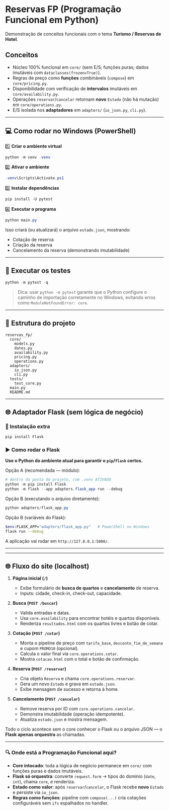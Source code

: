 # Reservas FP (Programação Funcional em Python)

Demonstração de conceitos funcionais com o tema **Turismo / Reservas de Hotel**.

## Conceitos

* Núcleo 100% funcional em `core/` (sem E/S; funções puras; dados imutáveis com `dataclasses(frozen=True)`).
* Regras de preço como **funções** combináveis (`compose`) em `core/pricing.py`.
* Disponibilidade com verificação de **intervalos** imutáveis em `core/availability.py`.
* Operações `reservar`/`cancelar` retornam **novo** `Estado` (não há mutação) em `core/operations.py`.
* E/S isolada nos **adaptadores** em `adapters/` (`io_json.py`, `cli.py`).

---

## 💻 Como rodar no Windows (PowerShell)

1️⃣ **Criar o ambiente virtual**

```powershell
python -m venv .venv
```

2️⃣ **Ativar o ambiente**

```powershell
.venv\Scripts\Activate.ps1
```

3️⃣ **Instalar dependências**

```powershell
pip install -U pytest
```

4️⃣ **Executar o programa**

```powershell
python main.py
```

Isso criará (ou atualizará) o arquivo `estado.json`, mostrando:

* Cotação de reserva
* Criação da reserva
* Cancelamento da reserva (demonstrando imutabilidade)

---

## 🧪 Executar os testes

```powershell
python -m pytest -q
```

> Dica: usar `python -m pytest` garante que o Python configure o caminho de importação corretamente no Windows, evitando erros como `ModuleNotFoundError: core`.

---

## 📂 Estrutura do projeto

```
reservas_fp/
  core/
    models.py
    dates.py
    availability.py
    pricing.py
    operations.py
  adapters/
    io_json.py
    cli.py
  tests/
    test_core.py
  main.py
  README.md
```

---

## 🌐 Adaptador Flask (sem lógica de negócio)

### 🔧 Instalação extra

```bash
pip install Flask
```

### ▶️ Como rodar o Flask

**Use o Python do ambiente atual para garantir o `pip`/`flask` certos.**

Opção A (recomendada — módulo):

```powershell
# dentro da pasta do projeto, com .venv ATIVADO
python -m pip install Flask
python -m flask --app adapters.flask_app run --debug
```

Opção B (executando o arquivo diretamente):

```powershell
python adapters/flask_app.py
```

Opção B (variáveis do Flask):

```bash
$env:FLASK_APP="adapters/flask_app.py"   # PowerShell no Windows
flask run --debug
```

A aplicação vai rodar em `http://127.0.0.1:5000/`.

---

---

## 🌐 Fluxo do site (localhost)

1. **Página inicial (`/`)**

   * Exibe formulário de **busca de quartos** e **cancelamento** de reserva.
   * Inputs: cidade, check-in, check-out, capacidade.

2. **Busca (`POST /buscar`)**

   * Valida entradas e datas.
   * Usa `core.availability` para encontrar hotéis e quartos disponíveis.
   * Renderiza `resultados.html` com os quartos livres e botão de cotar.

3. **Cotação (`POST /cotar`)**

   * Monta o pipeline de preço com `tarifa_base`, `desconto_fim_de_semana` e cupom `PROMO10` (opcional).
   * Calcula o valor final via `core.operations.cotar`.
   * Mostra `cotacao.html` com o total e botão de confirmação.

4. **Reserva (`POST /reservar`)**

   * Cria objeto `Reserva` e chama `core.operations.reservar`.
   * Gera um novo `Estado` e grava em `estado.json`.
   * Exibe mensagem de sucesso e retorna à home.

5. **Cancelamento (`POST /cancelar`)**

   * Remove reserva por ID com `core.operations.cancelar`.
   * Demonstra imutabilidade (operação idempotente).
   * Atualiza `estado.json` e mostra mensagem.

Todo o ciclo acontece sem o core conhecer o Flask ou o arquivo JSON — o **Flask apenas orquestra** as chamadas.

---

### 🔍 Onde está a Programação Funcional aqui?

* **Core intocado**: toda a lógica de negócio permanece em `core/` com funções puras e dados imutáveis.
* **Flask só orquestra**: converte `request.form` → tipos do domínio (`date`, `int`), chama `core`, e renderiza.
* **Estado como valor**: após `reservar`/`cancelar`, o Flask recebe **novo** `Estado` e persiste via `io_json`.
* **Regras como funções**: pipeline com `compose(...)` cria cotações configuráveis sem `ifs` espalhados no handler.
